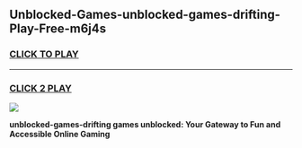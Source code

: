 
## Unblocked-Games-unblocked-games-drifting-Play-Free-m6j4s
<h3>
<a href="https://premium76.site?title=unblocked-games-drifting&ref=23A">CLICK TO PLAY</a></h3>
<hr>

<h3>
<a href="https://premium76.site?title=unblocked-games-drifting&ref=23A">CLICK 2 PLAY</a>
  
</h3>

<a href="https://premium76.site?title=unblocked-games-drifting&ref=23A"><img src="https://clearcache.store/games.png"></a>


**unblocked-games-drifting games unblocked: Your Gateway to Fun and Accessible Online Gaming**
